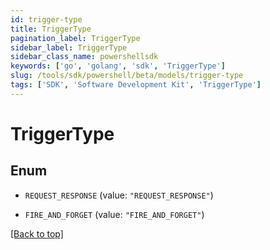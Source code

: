 ```yaml
---
id: trigger-type
title: TriggerType
pagination_label: TriggerType
sidebar_label: TriggerType
sidebar_class_name: powershellsdk
keywords: ['go', 'golang', 'sdk', 'TriggerType'] 
slug: /tools/sdk/powershell/beta/models/trigger-type
tags: ['SDK', 'Software Development Kit', 'TriggerType']
---
```



# TriggerType

## Enum


* `REQUEST_RESPONSE` (value: `"REQUEST_RESPONSE"`)

* `FIRE_AND_FORGET` (value: `"FIRE_AND_FORGET"`)


[[Back to top]](#) 

